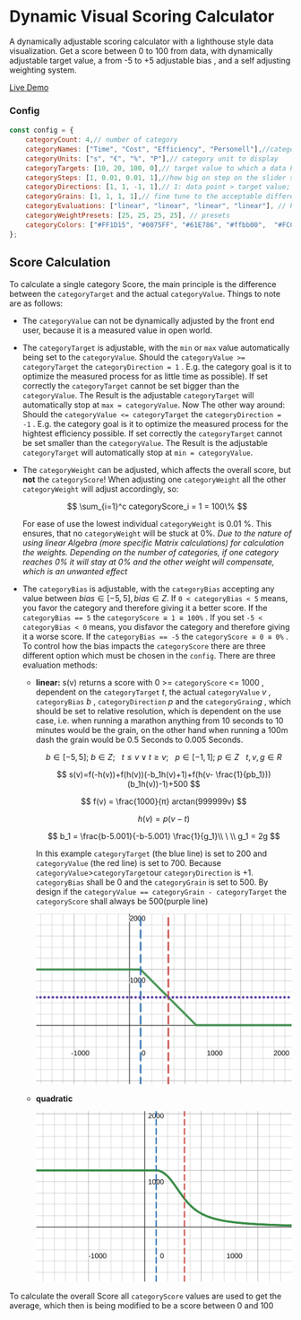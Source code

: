 # Dynamic Visual Scoring Calculator

A dynamically adjustable scoring calculator with a lighthouse style data visualization. Get a score between 0 to 100 from data, with dynamically adjustable target value, a from -5 to +5 adjustable bias , and a self adjusting weighting system.

[Live Demo](https://memorabilien.github.io/dynamic-visual-scoring-calculator/docs/demo/)

### Config

```javascript
const config = {
	categoryCount: 4,// number of category
	categoryNames: ["Time", "Cost", "Efficiency", "Personell"],//category title to display
	categoryUnits: ["s", "€", "%", "P"],// category unit to display
	categoryTargets: [10, 20, 100, 0],// target value to which a data Point in the data set should converge
	categorySteps: [1, 0.01, 0.01, 1],//how big on step on the slider should be
	categoryDirections: [1, 1, -1, 1],// 1: data point > target value; -1: data point < target value 
	categoryGrains: [1, 1, 1, 1],// fine tune to the acceptable difference between data point and target value ( IMPORTANT: g !== 0 always)!
	categoryEvaluations: ["linear", "linear", "linear", "linear"], // how should the score of a category be calculated
	categoryWeightPresets: [25, 25, 25, 25], // presets
	categoryColors: ["#FF1D15", "#0075FF", "#61E786", "#ffbb00",  "#FCC217", "#AA3E98", "#34F6F2"], // define the circle colors
};
```

## Score Calculation

To calculate a single category Score, the main principle is the difference between the `categoryTarget` and the actual `categoryValue`. Things to note are as follows:

* The `categoryValue` can not be dynamically adjusted by the front end user, because it is a measured value in open world.
* The `categoryTarget` is adjustable, with the `min` or `max` value  automatically being set to the `categoryValue`.
  Should the `categoryValue >= categoryTarget` the `categoryDirection = 1` . E.g. the category goal is it to optimize the measured process for as little time as possible). If set correctly the `categoryTarget` cannot be set bigger than the `categoryValue`. The Result is the adjustable `categoryTarget` will automatically stop at `max = categoryValue`.
  Now The other way around: Should the `categoryValue <= categoryTarget` the `categoryDirection = -1` . E.g. the category goal is it to optimize the measured process for the hightest efficiency possible. If set correctly the `categoryTarget` cannot be set smaller than the `categoryValue`. The Result is the adjustable `categoryTarget` will automatically stop at `min = categoryValue`.
* The `categoryWeight` can be adjusted, which affects the overall score, but **not** the ``categoryScore``! When adjusting one `categoryWeight` all the other `categoryWeight` will adjust accordingly, so:

  $$
  \sum_{i=1}^c categoryScore_i = 1 = 100\%
  $$

  For ease of use the lowest individual `categoryWeight` is 0.01 %. This ensures, that no `categoryWeight` will be stuck at 0%. *Due to the nature of using linear Algebra (more specific Matrix calculations) for calculation the weights.  Depending on the number of categories, if one category reaches 0% it will stay at 0% and the other weight will compensate, which is an unwanted effect*
* The `categoryBias` is adjustable, with the `categoryBias` accepting any value between $bias ∈ [-5 , 5] ,  bias ∈ Z$. If `0 < categoryBias < 5` means, you favor the category and therefore giving it a better score. If the  `categoryBias == 5` the `categoryScore ≅ 1 ≅ 100%` .
  If you set  `-5 < categoryBias < 0` means, you disfavor the category and therefore giving it a worse score. If the `categoryBias == -5` the `categoryScore ≅ 0 ≅ 0%` . To control how the bias impacts the `categoryScore` there are three different option which must be chosen in the `config`. There are three evaluation methods:

  * **linear:**
    s(v) returns a score with  0 >= `categoryScore` <= 1000 , dependent on the `categoryTarget` $t$, the actual `categoryValue` $v$ , `categoryBias` $b$ , `categoryDirection` $p$ and the `categoryGrain`$g$ , which should be set to relative resolution, which ís dependent on the use case, i.e. when running a marathon anything from 10 seconds to 10 minutes would be the grain, on the other hand when running  a 100m dash the grain would be 0.5 Seconds to 0.005 Seconds.

    $$
    b \in [-5,5];\ b \in Z;\ \ \ t \le v \vee t \ge v; \ \ \ p \in [-1,1]; \ p \in Z\ \ \ t,v,g \in R
    $$

    $$
    s(v)=f(-h(v))+f(h(v))(-b_1h(v)+1)+f(h(v- \frac{1}{pb_1}))(b_1h(v))-1)+500
    $$

    $$
    f(v) = \frac{1000}{π} arctan(999999v)
    $$

    $$
    h(v) = p(v-t)
    $$

    $$
    b_1 = \frac{b-5.001}{-b-5.001} \frac{1}{g_1}\\ \ \\ g_1 = 2g
    $$

    In this example `categoryTarget` (the blue line) is set to 200 and `categoryValue` (the red line) is set to 700. Because  `categoryValue`>`categoryTarget`our `categoryDirection` is +1.
    `categoryBias` shall be 0 and the `categoryGrain` is set to 500. By design if the `categoryValue == categoryGrain - categoryTarget` the `categoryScore` shall always be 500(purple line)

    ![linear bias example plot](./docs/calc/linear.svg "Linear Bias Plot")
  * **quadratic**

    ![quadratic bias example plot](./docs/calc/quad.svg "Quadratic Bias Plot")


To calculate the overall Score all `categoryScore` values are used to get the average, which then is being modified to be a score between 0 and 100
